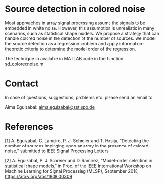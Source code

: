 # Source detection in colored noise


Most approaches in array signal processing assume the signals to be embedded in white noise. However, this assumption is unrealistic in many scenarios, such as statistical shape models. 
We propose a strategy that can handle colored noise in the detection of the number of sources. 
We model the source detection as a regression problem and apply information-theoretic criteria to determine the model order of the regression. 

The technique in available in MATLAB code in the function sd_colorednoise.m



# Contact

In case of questions, suggestions, problems etc. please send an email to

Alma Eguizabal: alma.eguizabal@sst.upb.de

# References

[1] A. Eguizabal, C. Lameiro, P. J. Schreier and T. Hasija, “Detecting the number of sources impinging upon an array in the presence of colored noise,” submitted to IEEE Signal Processing Letters

[2] A. Eguizabal, P. J. Schreier and D. Ramírez, “Model-order selection in statistical shape models,” 
in Proc. of the IEEE International Workshop on Machine Learning for Signal Processing (MLSP), September 2018,
https://arxiv.org/abs/1808.00309
